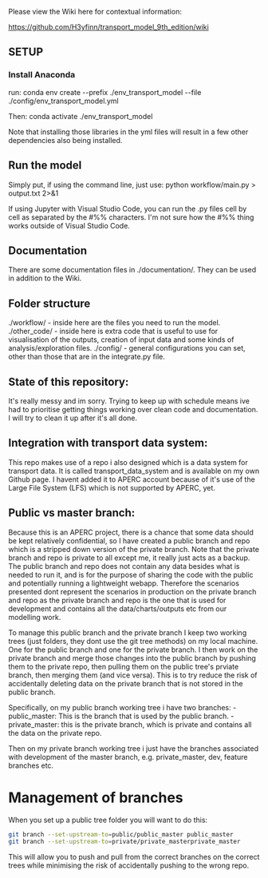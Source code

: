 Please view the Wiki here for contextual information:

https://github.com/H3yfinn/transport_model_9th_edition/wiki

## SETUP
### Install Anaconda
run:
conda env create --prefix ./env_transport_model --file ./config/env_transport_model.yml

Then:
conda activate ./env_transport_model

Note that installing those libraries in the yml files will result in a few other dependencies also being installed.

## Run the model
Simply put, if using the command line, just use:
python workflow/main.py > output.txt 2>&1

If using Jupyter with Visual Studio Code, you can run the .py files cell by cell as separated by the #%% characters. I'm not sure how the #%% thing works outside of Visual Studio Code.

## Documentation
There are some documentation files in ./documentation/. They can be used in addition to the Wiki.

## Folder structure
./workflow/ - inside here are the files you need to run the model. 
./other_code/ - inside here is extra code that is useful to use for visualisation of the outputs, creation of input data and some kinds of analysis/exploration files. 
./config/ - general configurations you can set, other than those that are in the integrate.py file.

## State of this repository:
It's really messy and im sorry. Trying to keep up with schedule means ive had to prioritise getting things working over clean code and documentation. I will try to clean it up after it's all done.

## Integration with transport data system:
This repo makes use of a repo i also designed which is a data system for transport data. It is called transport_data_system and is available on my own Github page. I havent added it to APERC account because of it's use of the Large File System (LFS) which is not supported by APERC, yet. 

## Public vs master branch:
Because this is an APERC project, there is a chance that some data should be kept relatively confidential, so I have created a public branch and repo which is a stripped down version of the private branch. Note that the private branch and repo is private to all except me, it really just acts as a backup. The public branch and repo does not contain any data besides what is needed to run it, and is for the purpose of sharing the code with the public and potentially running a lightweight webapp. Therefore the scenarios presented dont represent the scenarios in production on the private branch and repo as the private branch and repo is the one that is used for development and contains all the data/charts/outputs etc from our modelling work.

To manage this public branch and the private branch I keep two working trees (just folders, they dont use the git tree methods) on my local machine. One for the public branch and one for the private branch. I then work on the private branch and merge those changes into the public branch by pushing them to the private repo, then pulling them on the public tree's prviate branch, then merging them (and vice versa). This is to try reduce the risk of accidentally deleting data on the private branch that is not stored in the public branch.

Specifically, on my public branch working tree i have two branches: 
-public_master: This is the branch that is used by the public branch.
-private_master: this is the private branch, which is private and contains all the data on the private repo.

Then on my private branch working tree i just have the branches associated with development of the master branch, e.g. private_master, dev, feature branches etc.

# Management of branches
When you set up a public tree folder you will want to do this:
```bash
git branch --set-upstream-to=public/public_master public_master
git branch --set-upstream-to=private/private_masterprivate_master
```
This will allow you to push and pull from the correct branches on the correct trees while minimising the risk of accidentally pushing to the wrong repo.